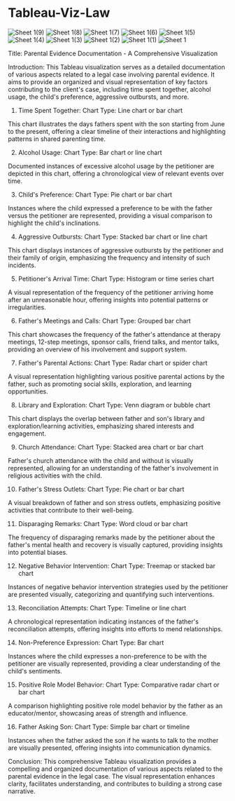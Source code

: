 # Tableau-Viz-Law

![Sheet 1(9)](https://github.com/stevenrayhinojosa-gmail-com/Tableau-Viz-Law/assets/17886818/14b66403-ed36-4627-800b-cd9fc94df096)
![Sheet 1(8)](https://github.com/stevenrayhinojosa-gmail-com/Tableau-Viz-Law/assets/17886818/15bb4ecd-fc41-42f0-99a5-2646f82a80a2)
![Sheet 1(7)](https://github.com/stevenrayhinojosa-gmail-com/Tableau-Viz-Law/assets/17886818/5fd1f647-823e-4ec0-ab4f-1c51bb5d2248)
![Sheet 1(6)](https://github.com/stevenrayhinojosa-gmail-com/Tableau-Viz-Law/assets/17886818/0a30ee45-ab1f-47f4-86c7-058e574eefe8)
![Sheet 1(5)](https://github.com/stevenrayhinojosa-gmail-com/Tableau-Viz-Law/assets/17886818/31ddfc1f-46df-4c10-9be4-f5dbba8c3074)
![Sheet 1(4)](https://github.com/stevenrayhinojosa-gmail-com/Tableau-Viz-Law/assets/17886818/34e7c96c-dc37-4650-bd4e-71efa29cdddb)
![Sheet 1(3)](https://github.com/stevenrayhinojosa-gmail-com/Tableau-Viz-Law/assets/17886818/c83040b1-bbb3-47e0-83e9-c2944a367922)
![Sheet 1(2)](https://github.com/stevenrayhinojosa-gmail-com/Tableau-Viz-Law/assets/17886818/4cbee646-86ed-4cba-80f4-68e460ec8740)
![Sheet 1(1)](https://github.com/stevenrayhinojosa-gmail-com/Tableau-Viz-Law/assets/17886818/15776367-bb2d-4952-ab95-f35a09f8a9af)
![Sheet 1](https://github.com/stevenrayhinojosa-gmail-com/Tableau-Viz-Law/assets/17886818/4969c979-b157-42dc-b475-219dfa55e2b0)

Title: Parental Evidence Documentation - A Comprehensive Visualization

Introduction:
This Tableau visualization serves as a detailed documentation of various aspects related to a legal case involving parental evidence. It aims to provide an organized and visual representation of key factors contributing to the client's case, including time spent together, alcohol usage, the child's preference, aggressive outbursts, and more.

1. Time Spent Together:
Chart Type: Line chart or bar chart

This chart illustrates the days fathers spent with the son starting from June to the present, offering a clear timeline of their interactions and highlighting patterns in shared parenting time.

2. Alcohol Usage:
Chart Type: Bar chart or line chart

Documented instances of excessive alcohol usage by the petitioner are depicted in this chart, offering a chronological view of relevant events over time.

3. Child's Preference:
Chart Type: Pie chart or bar chart

Instances where the child expressed a preference to be with the father versus the petitioner are represented, providing a visual comparison to highlight the child's inclinations.

4. Aggressive Outbursts:
Chart Type: Stacked bar chart or line chart

This chart displays instances of aggressive outbursts by the petitioner and their family of origin, emphasizing the frequency and intensity of such incidents.

5. Petitioner's Arrival Time:
Chart Type: Histogram or time series chart

A visual representation of the frequency of the petitioner arriving home after an unreasonable hour, offering insights into potential patterns or irregularities.

6. Father's Meetings and Calls:
Chart Type: Grouped bar chart

This chart showcases the frequency of the father's attendance at therapy meetings, 12-step meetings, sponsor calls, friend talks, and mentor talks, providing an overview of his involvement and support system.

7. Father's Parental Actions:
Chart Type: Radar chart or spider chart

A visual representation highlighting various positive parental actions by the father, such as promoting social skills, exploration, and learning opportunities.

8. Library and Exploration:
Chart Type: Venn diagram or bubble chart

This chart displays the overlap between father and son's library and exploration/learning activities, emphasizing shared interests and engagement.

9. Church Attendance:
Chart Type: Stacked area chart or bar chart

Father's church attendance with the child and without is visually represented, allowing for an understanding of the father's involvement in religious activities with the child.

10. Father's Stress Outlets:
Chart Type: Pie chart or bar chart

A visual breakdown of father and son stress outlets, emphasizing positive activities that contribute to their well-being.

11. Disparaging Remarks:
Chart Type: Word cloud or bar chart

The frequency of disparaging remarks made by the petitioner about the father's mental health and recovery is visually captured, providing insights into potential biases.

12. Negative Behavior Intervention:
Chart Type: Treemap or stacked bar chart

Instances of negative behavior intervention strategies used by the petitioner are presented visually, categorizing and quantifying such interventions.

13. Reconciliation Attempts:
Chart Type: Timeline or line chart

A chronological representation indicating instances of the father's reconciliation attempts, offering insights into efforts to mend relationships.

14. Non-Preference Expression:
Chart Type: Bar chart

Instances where the child expresses a non-preference to be with the petitioner are visually represented, providing a clear understanding of the child's sentiments.

15. Positive Role Model Behavior:
Chart Type: Comparative radar chart or bar chart

A comparison highlighting positive role model behavior by the father as an educator/mentor, showcasing areas of strength and influence.

16. Father Asking Son:
Chart Type: Simple bar chart or timeline

Instances when the father asked the son if he wants to talk to the mother are visually presented, offering insights into communication dynamics.

Conclusion:
This comprehensive Tableau visualization provides a compelling and organized documentation of various aspects related to the parental evidence in the legal case. The visual representation enhances clarity, facilitates understanding, and contributes to building a strong case narrative.
